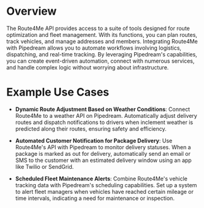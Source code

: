 # Overview

The Route4Me API provides access to a suite of tools designed for route optimization and fleet management. With its functions, you can plan routes, track vehicles, and manage addresses and members. Integrating Route4Me with Pipedream allows you to automate workflows involving logistics, dispatching, and real-time tracking. By leveraging Pipedream's capabilities, you can create event-driven automation, connect with numerous services, and handle complex logic without worrying about infrastructure.

# Example Use Cases

- **Dynamic Route Adjustment Based on Weather Conditions**: Connect Route4Me to a weather API on Pipedream. Automatically adjust delivery routes and dispatch notifications to drivers when inclement weather is predicted along their routes, ensuring safety and efficiency.

- **Automated Customer Notification for Package Delivery**: Use Route4Me's API with Pipedream to monitor delivery statuses. When a package is marked as out for delivery, automatically send an email or SMS to the customer with an estimated delivery window using an app like Twilio or SendGrid.

- **Scheduled Fleet Maintenance Alerts**: Combine Route4Me's vehicle tracking data with Pipedream's scheduling capabilities. Set up a system to alert fleet managers when vehicles have reached certain mileage or time intervals, indicating a need for maintenance or inspection.
